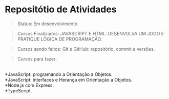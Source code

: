 # Repositótio de Atividades

> Status: Em desenvolvimento.

> Cursos Finalizados: JAVASCRIPT E HTML: DESENVOLVA UM JOGO E PRATIQUE LÓGICA DE PROGRAMAÇÃO.

> Cursos sendo feitos: Git e GitHub: repositório, commit e versões.

> Cursos para fazer: 
<br>
*JavaScript: programando a Orientação a Objetos.
<br>
*JavaScript: interfaces e Herança em Orientação a Objetos.
<br>
*Node.js com Express.
<br>
*TypeScript.
